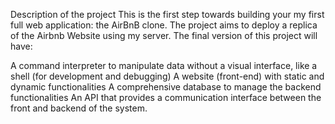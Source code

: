 Description of the project
This is the first step towards building your my first full web application: the AirBnB clone. The project aims to deploy a replica of the Airbnb Website using my server.
The final version of this project will have:

A command interpreter to manipulate data without a visual interface, like a shell (for development and debugging)
A website (front-end) with static and dynamic functionalities
A comprehensive database to manage the backend functionalities
An API that provides a communication interface between the front and backend of the system.
